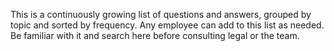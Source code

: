 This is a continuously growing list of questions and answers, grouped by topic and sorted by frequency. Any employee can add to this list as needed. Be familiar with it and search here before consulting legal or the team.

